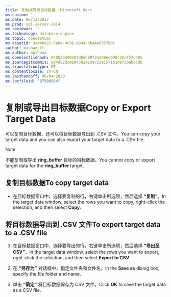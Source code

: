 ```yaml
---
title: 复制或导出目标数据 |Microsoft Docs
ms.custom: ''
ms.date: 06/13/2017
ms.prod: sql-server-2014
ms.reviewer: ''
ms.technology: database-engine
ms.topic: conceptual
ms.assetid: 3c44b821-7a0e-4c96-8994-cba4e6337bdc
author: mashamsft
ms.author: mathoma
ms.openlocfilehash: 040529d40e0fd6db8873add8ee998f2bef57c485
ms.sourcegitcommit: ad4d92dce894592a259721a1571b1d8736abacdb
ms.translationtype: MT
ms.contentlocale: zh-CN
ms.lasthandoff: 08/04/2020
ms.locfileid: "87586964"
---
```

# <a name="copy-or-export-target-data"></a><span data-ttu-id="6e1f8-102">复制或导出目标数据</span><span class="sxs-lookup"><span data-stu-id="6e1f8-102">Copy or Export Target Data</span></span>
  <span data-ttu-id="6e1f8-103">可以复制目标数据，还可以将目标数据导出到 .CSV 文件。</span><span class="sxs-lookup"><span data-stu-id="6e1f8-103">You can copy your target data and you can also export your target data to a .CSV file.</span></span>  
  
> [!NOTE]  
>  <span data-ttu-id="6e1f8-104">不能复制或导出 **ring_buffer** 目标的目标数据。</span><span class="sxs-lookup"><span data-stu-id="6e1f8-104">You cannot copy or export target data for the **ring_buffer** target.</span></span>  
  
## <a name="to-copy-target-data"></a><span data-ttu-id="6e1f8-105">复制目标数据</span><span class="sxs-lookup"><span data-stu-id="6e1f8-105">To copy target data</span></span>  
  
-   <span data-ttu-id="6e1f8-106">在目标数据窗口中，选择要复制的行，右键单击所选项，然后选择 **“复制”**。</span><span class="sxs-lookup"><span data-stu-id="6e1f8-106">In the target data window, select the rows you want to copy, right-click the selection, and then select **Copy**.</span></span>  
  
## <a name="to-export-target-data-to-a-csv-file"></a><span data-ttu-id="6e1f8-107">将目标数据导出到 .CSV 文件</span><span class="sxs-lookup"><span data-stu-id="6e1f8-107">To export target data to a .CSV file</span></span>  
  
1.  <span data-ttu-id="6e1f8-108">在目标数据窗口中，选择要导出的行，右键单击所选项，然后选择 **“导出至 CSV”**。</span><span class="sxs-lookup"><span data-stu-id="6e1f8-108">In the target data window, select the rows you want to export, right-click the selection, and then select **Export to CSV**.</span></span>  
  
2.  <span data-ttu-id="6e1f8-109">在 **“另存为”** 对话框中，指定文件夹和文件名。</span><span class="sxs-lookup"><span data-stu-id="6e1f8-109">In the **Save as** dialog box, specify the file folder and name.</span></span>  
  
3.  <span data-ttu-id="6e1f8-110">单击 **“确定”** 将目标数据保存为 CSV 文件。</span><span class="sxs-lookup"><span data-stu-id="6e1f8-110">Click **OK** to save the target data as a CSV file.</span></span>  
  
  
